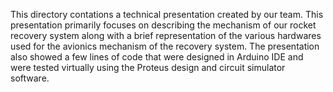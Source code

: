 This directory contations a technical presentation created by our team. This presentation primarily focuses on describing the mechanism of our rocket recovery system along with a brief representation of the various hardwares used for the avionics mechanism of the recovery system. The presentation also showed a few lines of code that were designed in Arduino IDE and were tested virtually using the Proteus design and circuit simulator software. 